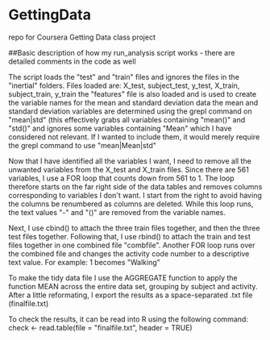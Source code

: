 GettingData
===========

repo for Coursera Getting Data class project

##Basic description of how my run_analysis script works - there are detailed comments in the code as well

The script loads the "test" and "train" files and ignores the files in the "inertial" folders. Files loaded are:
X_test, subject_test, y_test, X_train, subject_train, y_train
the "features" file is also loaded and is used to create the variable names for the mean and standard deviation data
the mean and standard deviation variables are determined using the grepl command on "mean|std" (this effectively grabs all variables containing "mean()" and "std()" and ignores some variables containing "Mean" which I have considered not relevant. If I wanted to include them, it would merely require the grepl command to use "mean|Mean|std"

Now that I have identified all the variables I want, I need to remove all the unwanted variables from the X_test and X_train files. Since there are 561 variables, I use a FOR loop that counts down from 561 to 1. The loop therefore starts on the far right side of the data tables and removes columns corresponding to variables I don't want. I start from the right to avoid having the columns be renumbered as columns are deleted. While this loop runs, the text values "-" and "()" are removed from the variable names.

Next, I use cbind() to attach the three train files together, and then the three test files together. Following that, I use rbind() to attach the train and test files together in one combined file "combfile". Another FOR loop runs over the combined file and changes the activity code number to a descriptive text value. For example: 1 becomes "Walking"

To make the tidy data file I use the AGGREGATE function to apply the function MEAN across the entire data set, grouping by subject and activity. After a little reformating, I export the results as a space-separated .txt file (finalfile.txt)

To check the results, it can be read into R using the following command:
check <- read.table(file = "finalfile.txt", header = TRUE)
